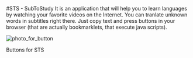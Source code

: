 #STS - SubToStudy
It is an application that will help you to learn languages by watching your favorite videos on the Internet. You can tranlate unknown words in subtitles right there. Just copy text and press buttons in your browser (that are actually bookmarklets, that execute java scripts). 


![photo_for_button](https://user-images.githubusercontent.com/78693495/178848674-61f4eac3-0dd9-4fb7-94b3-7f22414a0a10.png)

Buttons for STS

